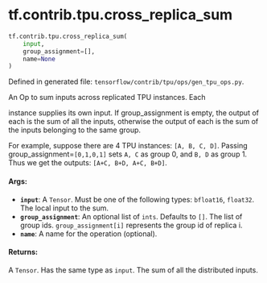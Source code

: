 <div itemscope itemtype="http://developers.google.com/ReferenceObject">
<meta itemprop="name" content="tf.contrib.tpu.cross_replica_sum" />
</div>

# tf.contrib.tpu.cross_replica_sum

``` python
tf.contrib.tpu.cross_replica_sum(
    input,
    group_assignment=[],
    name=None
)
```



Defined in generated file: `tensorflow/contrib/tpu/ops/gen_tpu_ops.py`.

An Op to sum inputs across replicated TPU instances. Each

instance supplies its own input. If group_assignment is empty, the output of
each is the sum of all the inputs, otherwise the output of each is the sum of
the inputs belonging to the same group.

For example, suppose there are 4 TPU instances: `[A, B, C, D]`. Passing
group_assignment=`[0,1,0,1]` sets `A, C` as group 0, and `B, D` as group 1.
Thus we get the outputs: `[A+C, B+D, A+C, B+D]`.

#### Args:

* <b>`input`</b>: A `Tensor`. Must be one of the following types: `bfloat16`, `float32`.
    The local input to the sum.
* <b>`group_assignment`</b>: An optional list of `ints`. Defaults to `[]`.
    The list of group ids. `group_assignment[i]` represents the
    group id of replica i.
* <b>`name`</b>: A name for the operation (optional).


#### Returns:

A `Tensor`. Has the same type as `input`.
The sum of all the distributed inputs.